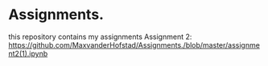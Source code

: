 # Assignments.
this repository contains my assignments
Assignment 2: https://github.com/MaxvanderHofstad/Assignments./blob/master/assignment2(1).ipynb
